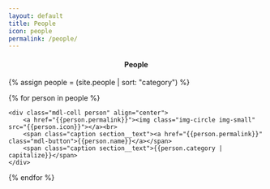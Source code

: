 ```yaml
---
layout: default
title: People
icon: people
permalink: /people/
---
```

<h4 align="center">People</h4>
{% assign people = (site.people | sort: "category") %}
<div class="content-grid mdl-grid">
    <div class="mdl-layout-spacer"></div>

  {% for person in people %}
    
    <div class="mdl-cell person" align="center">
        <a href="{{person.permalink}}"><img class="img-circle img-small" src="{{person.icon}}"></a><br>
        <span class="caption section__text"><a href="{{person.permalink}}" class="mdl-button">{{person.name}}</a></span>
        <span class="caption section__text">{{person.category | capitalize}}</span>
    </div>
  {% endfor %}
     <div class="mdl-layout-spacer"></div>

</div>
